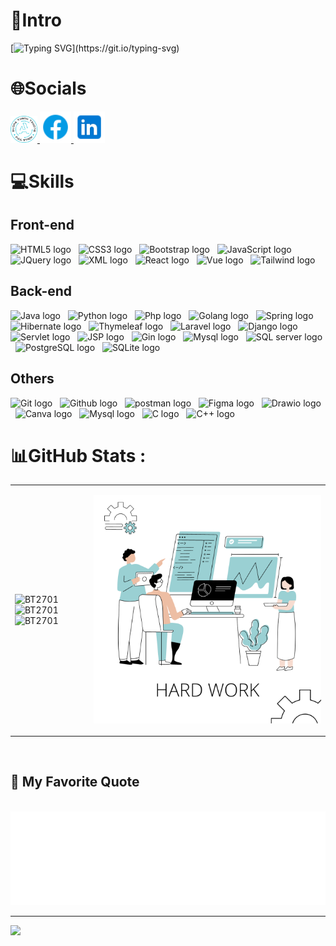 <div align = 'center'> 
<!-- <img src='img/intro.gif' width='100%'/> -->
</div>

# 💫Intro
[![Typing SVG](https://readme-typing-svg.herokuapp.com?font=Fira+Code&pause=1000&color=36BCF7FF&random=false&width=435&lines=Hello+Everyone;My+name's+Truong;Welcome+to+my+personal+page.)](https://git.io/typing-svg)

# 🌐Socials

<div align="left">
  <a href="https://bt2701.github.io/My-Profile/" target="blank">
    <img width="43" height="43" src="img/logonew.png" alt="Portfolio" />
  </a>
  <a href="https://www.facebook.com/truong.bt.27" target="blank">
    <img width="50" height="50" src="img/fb.png" />
  </a>
  <a href="https://www.linkedin.com/in/bt2701/" target="blank">
    <img width="50" height="50" src="img/linkedin.png" />
  </a>
</div>

# 💻Skills
## Front-end
<span><img src="https://img.shields.io/badge/HTML5-282C34?logo=html5&logoColor=E34F26" alt="HTML5 logo" title="HTML5" height="25" /></span>
&nbsp;
<span><img src="https://img.shields.io/badge/CSS3-282C34?logo=css3&logoColor=1572B6" alt="CSS3 logo" title="CSS3" height="25" /></span>
&nbsp;
<span><img src="https://img.shields.io/badge/Bootstrap-282C34?logo=bootstrap&logoColor=7952B3" alt="Bootstrap logo" title="Bootstrap" height="25" /></span>
&nbsp;
<span><img src="https://img.shields.io/badge/JavaScript-282C34?logo=javascript&logoColor=F7DF1E" alt="JavaScript logo" title="JavaScript" height="25" /></span>
&nbsp;
<span><img src="https://img.shields.io/badge/JQuery-282C34?logo=jQuery&logoColor=0769AD" alt="JQuery logo" title="JQuery" height="25" /></span>
&nbsp;
<span><img src="https://img.shields.io/badge/XML-282C34?logo=xml&logoColor=0769AD" alt="XML logo" title="xml" height="25" /></span>
&nbsp;
<span><img src="https://img.shields.io/badge/React-282C34?logo=react&logoColor=61DAFB" alt="React logo" title="React" height="25" /></span>
&nbsp;
<span><img src="https://img.shields.io/badge/Vue.js-282C34?logo=vue.js&logoColor=4FC08D" alt="Vue logo" title="Vue" height="25" /></span>
&nbsp;
<span><img src="https://img.shields.io/badge/Tailwind-282C34?logo=tailwindcss&logoColor=06B6D4" alt="Tailwind logo" title="Tailwind" height="25" /></span>
&nbsp;
<br>

## Back-end
<span><img src="https://img.shields.io/badge/Java-282C34?logo=java&logoColor=0769AD" alt="Java logo" title="Java" height="25" /></span>
&nbsp;
<span><img src="https://img.shields.io/badge/Python-282C34?logo=python&logoColor=3776AB" alt="Python logo" title="Python" height="25" /></span>
&nbsp;
<span><img src="https://img.shields.io/badge/PHP-282C34?logo=php&logoColor=777BB4" alt="Php logo" title="Php" height="25" /></span>
&nbsp;
<span><img src="https://img.shields.io/badge/Golang-282C34?logo=go&logoColor=00ADD8" alt="Golang logo" title="Golang" height="25" /></span>
&nbsp;
<span><img src="https://img.shields.io/badge/Spring boot-282C34?logo=spring boot&logoColor=6DB33F" alt="Spring logo" title="Spring boot" height="25" /></span>
&nbsp;
<span><img src="https://img.shields.io/badge/Hibernate-282C34?logo=hibernate&logoColor=59666C" alt="Hibernate logo" title="Hibernate" height="25" /></span>
&nbsp;
<span><img src="https://img.shields.io/badge/Thymeleaf-282C34?logo=thymeleaf&logoColor=005F0F" alt="Thymeleaf logo" title="Thymeleaf" height="25" /></span>
&nbsp;
<span><img src="https://img.shields.io/badge/Laravel-282C34?logo=laravel&logoColor=FF2D20" alt="Laravel logo" title="Laravel" height="25" /></span>
&nbsp;
<span><img src="https://img.shields.io/badge/Django -282C34?logo=django&logoColor=092E20" alt="Django logo" title="Django boot" height="25" /></span>
&nbsp;
<span><img src="https://img.shields.io/badge/Servlet -282C34?logo=servlet&logoColor=092E20" alt="Servlet logo" title="Servlet boot" height="25" /></span>
&nbsp;
<span><img src="https://img.shields.io/badge/JSP -282C34?logo=jsp&logoColor=092E20" alt="JSP logo" title="JSP" height="25" /></span>
&nbsp;
<span><img src="https://img.shields.io/badge/Gin-282C34?logo=gin&logoColor=008ECF" alt="Gin logo" title="Gin" height="25" /></span>
&nbsp;
<span><img src="https://img.shields.io/badge/Mysql-282C34?logo=mysql&logoColor=4479A1" alt="Mysql logo" title="Mysql" height="25" /></span>
&nbsp;
<span><img src="https://img.shields.io/badge/Microsoft SQL Server-282C34?logo=microsoftsqlserver&logoColor=CC2927" alt="SQL server logo" title="SQL Server" height="25" /></span>
&nbsp;
<span><img src="https://img.shields.io/badge/PostgreSQL-282C34?logo=postgresql&logoColor=4169E1" alt="PostgreSQL logo" title="PostgreSQL" height="25" /></span>
&nbsp;
<span><img src="https://img.shields.io/badge/SQLite-282C34?logo=sqlite&logoColor=#003B57" alt="SQLite logo" title="SQLite" height="25" /></span>
&nbsp;
<br>

## Others
<span><img src="https://img.shields.io/badge/Git-282C34?logo=git&logoColor=F05032" alt="Git logo" title="Git" height="25" /></span>
&nbsp;
<span><img src="https://img.shields.io/badge/Github-282C34?logo=github&logoColor=#181717" alt="Github logo" title="Github" height="25" /></span>
&nbsp;
<span><img src="https://img.shields.io/badge/Postman-282C34?logo=postman&logoColor=#FF6C37" alt="postman logo" title="postman" height="25" /></span>
&nbsp;
<span><img src="https://img.shields.io/badge/Figma-282C34?logo=figma&logoColor=#F24E1E" alt="Figma logo" title="Figma" height="25" /></span>
&nbsp;
<span><img src="https://img.shields.io/badge/Drawio-282C34?logo=diagramsdotnet&logoColor=#F08705" alt="Drawio logo" title="Drawio" height="25" /></span>
&nbsp;
<span><img src="https://img.shields.io/badge/Canva-282C34?logo=canva&logoColor=#00C4CC" alt="Canva logo" title="Canva" height="25" /></span>
&nbsp;
<span><img src="https://img.shields.io/badge/shell_script-%23121011.svg?style=for-the-badge&logo=gnu-bash&logoColor=#5391FE" alt="Mysql logo" title="Shell" height="25" /></span>
&nbsp;
<span><img src="https://img.shields.io/badge/C-282C34?logo=c&logoColor=#A8B9CC" alt="C logo" title="C" height="25" /></span>
&nbsp;
<span><img src="https://img.shields.io/badge/C++-282C34?logo=cplusplus&logoColor=#00599C" alt="C++ logo" title="C++" height="25" /></span>
&nbsp;
<br>


# 📊GitHub Stats :

<table style="width:100%;">
  <tr>
    <td>
      <img src="https://github-readme-stats.vercel.app/api?username=bt2701&theme=tokyonight&hide_border=false&include_all_commits=false&count_private=false" alt="BT2701" width="100%"/>
      <img src="https://github-readme-streak-stats.herokuapp.com/?user=bt2701&theme=tokyonight&hide_border=false" alt="BT2701" width="100%"/>
      <img src="https://github-readme-stats.vercel.app/api/top-langs/?username=bt2701&theme=tokyonight&hide_border=false&include_all_commits=false&count_private=false&layout=compact&langs_count=8" alt="BT2701" width="100%"/>
    </td>
    <td>
      <p align="center" back-ground="blue"> 
        <img src="img/model.png" alt="dev" width="100%"/>
      </p>
    </td>
  </tr>
</table>



<br>
<h2 align="left">📑 My Favorite Quote</h2>
<br>
<a href="#" target="_blank">
  <img src="img/quotes.svg" width="846" height="150" alt="quotes" />
</a>

---
[![](https://visitcount.itsvg.in/api?id=bt2701&icon=0&color=0)](https://visitcount.itsvg.in)
